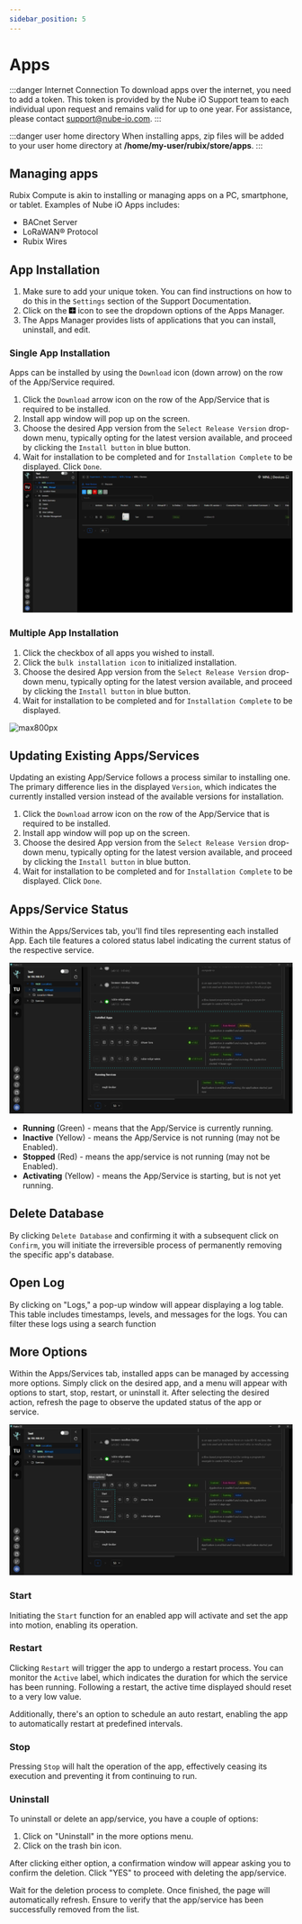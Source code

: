 ```yaml
---
sidebar_position: 5
---
```


# Apps

:::danger Internet Connection
To download apps over the internet, you need to add a token. This token is provided by the Nube iO Support team to each individual upon request and remains valid for up to one year. For assistance, please contact support@nube-io.com.
:::

:::danger user home directory
When installing apps, zip files will be added to your user home directory at **/home/my-user/rubix/store/apps**.
:::

## Managing apps

Rubix Compute is akin to installing or managing apps on a PC, smartphone, or tablet.
Examples of Nube iO Apps includes:

* BACnet Server
* LoRaWAN® Protocol
* Rubix Wires

## App Installation

1. Make sure to add your unique token. You can find instructions on how to do this in the `Settings` section of the Support Documentation.
2. Click on the ![plus-icon.png](../img/apps/plus-icon.png) icon to see the dropdown options of the Apps Manager.
3. The Apps Manager provides lists of applications that you can install, uninstall, and edit.

### Single App Installation
Apps can be installed by using the `Download` icon (down arrow) on the row of the App/Service required.

1. Click the `Download` arrow icon on the row of the App/Service that is required to be installed.
2. Install app window will pop up on the screen.
3. Choose the desired App version from the `Select Release Version` drop-down menu, typically opting for the latest version available, and proceed by clicking the `Install button`  in blue button.
4. Wait for installation to be completed and for `Installation Complete` to be displayed. Click `Done`.
![max800px](img/adding-single-app.gif)
### Multiple App Installation

1. Click the checkbox of all apps you wished to install.
2. Click the `bulk installation icon` to initialized installation.
3. Choose the desired App version from the `Select Release Version` drop-down menu, typically opting for the latest version available, and proceed by clicking the `Install button`  in blue button.
4. Wait for installation to be completed and for `Installation Complete` to be displayed. 

![max800px](img/adding-app.gif)

## Updating Existing Apps/Services

Updating an existing App/Service follows a process similar to installing one. The primary difference lies in the displayed `Version`, which indicates the currently installed version instead of the available versions for installation.

1. Click the `Download` arrow icon on the row of the App/Service that is required to be installed.
2. Install app window will pop up on the screen.
3. Choose the desired App version from the `Select Release Version` drop-down menu, typically opting for the latest version available, and proceed by clicking the `Install button`  in blue button.
4. Wait for installation to be completed and  for `Installation Complete` to be displayed. Click `Done`.

## Apps/Service Status

Within the Apps/Services tab, you'll find tiles representing each installed App. Each tile features a colored status label indicating the current status of the respective service.

![max800px](../img/apps/apps-list.png) 
* **Running** (Green) - means that the App/Service is currently running.
* **Inactive** (Yellow) - means the App/Service is not running (may not be Enabled).
* **Stopped** (Red) - means the app/service is not running (may not be Enabled).
* **Activating** (Yellow) - means the App/Service is starting, but is not yet running.

## Delete Database
By clicking `Delete Database` and confirming it with a subsequent click on `Confirm`, you will initiate the irreversible process of permanently removing the specific app's database.

## Open Log

By clicking on "Logs," a pop-up window will appear displaying a log table. This table includes timestamps, levels, and messages for the logs. You can filter these logs using a search function

## More Options

Within the Apps/Services tab, installed apps can be managed by accessing more options. Simply click on the desired app, and a menu will appear with options to start, stop, restart, or uninstall it. After selecting the desired action, refresh the page to observe the updated status of the app or service.

![max800px](../img/apps/app-more-option.png) 

### Start

Initiating the `Start` function for an enabled app will activate and set the app into motion, enabling its operation.

### Restart

Clicking `Restart` will trigger the app to undergo a restart process. You can monitor the `Active` label, which indicates the duration for which the service has been running. Following a restart, the active time displayed should reset to a very low value.

Additionally, there's an option to schedule an auto restart, enabling the app to automatically restart at predefined intervals.

### Stop

Pressing `Stop` will halt the operation of the app, effectively ceasing its execution and preventing it from continuing to run.

### Uninstall

To uninstall or delete an app/service, you have a couple of options:

1. Click on "Uninstall" in the more options menu.
2. Click on the trash bin icon.

After clicking either option, a confirmation window will appear asking you to confirm the deletion. Click "YES" to proceed with deleting the app/service.

Wait for the deletion process to complete. Once finished, the page will automatically refresh. Ensure to verify that the app/service has been successfully removed from the list.
